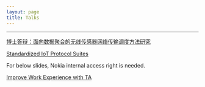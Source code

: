 ```yaml
---
layout: page
title: Talks
---
```

***

[博士答辩：面向数据聚合的无线传感器网络传输调度方法研究](http://slxiao.github.io/presentations/thesis_defense.pdf)

[Standardized IoT Protocol Suites](http://slxiao.github.io/presentations/standardized_IoT_protocol_suites.pdf)

For below slides, Nokia internal access right is needed.

[Improve Work Experience with TA](https://workspaces-emea.int.nokia.com/sites/TDLTESOLUTION/Documents/Eintity%20Integration/Material%20Sharing/TA/improve_work_experience_wth_ta.pdf)
